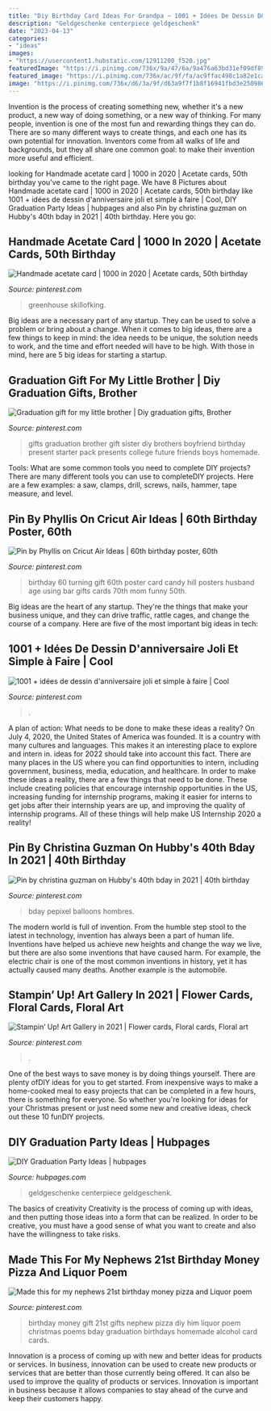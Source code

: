 ```yaml
---
title: "Diy Birthday Card Ideas For Grandpa ~ 1001 + Idées De Dessin D&#039;anniversaire Joli Et Simple à Faire"
description: "Geldgeschenke centerpiece geldgeschenk"
date: "2023-04-13"
categories:
- "ideas"
images:
- "https://usercontent1.hubstatic.com/12911200_f520.jpg"
featuredImage: "https://i.pinimg.com/736x/9a/47/6a/9a476a63bd31ef09df89112bea076569.jpg"
featured_image: "https://i.pinimg.com/736x/ac/9f/fa/ac9ffac498c1a82e1ca97169c847963d.jpg"
image: "https://i.pinimg.com/736x/d6/3a/9f/d63a9f7f1b8f16941fbd3e250986008f.jpg"
---
```



Invention is the process of creating something new, whether it's a new product, a new way of doing something, or a new way of thinking. For many people, invention is one of the most fun and rewarding things they can do. There are so many different ways to create things, and each one has its own potential for innovation. Inventors come from all walks of life and backgrounds, but they all share one common goal: to make their invention more useful and efficient.

	

		
looking for Handmade acetate card | 1000 in 2020 | Acetate cards, 50th birthday you've came to the right page. We have 8 Pictures about Handmade acetate card | 1000 in 2020 | Acetate cards, 50th birthday like 1001 + idées de dessin d&#039;anniversaire joli et simple à faire | Cool, DIY Graduation Party Ideas | hubpages and also Pin by christina guzman on Hubby&#039;s 40th bday in 2021 | 40th birthday. Here you go:
		
    
## Handmade Acetate Card | 1000 In 2020 | Acetate Cards, 50th Birthday

<img loading=lazy src="https://i.pinimg.com/736x/ac/9f/fa/ac9ffac498c1a82e1ca97169c847963d.jpg" onerror="this.onerror=null;this.src='https://tse1.mm.bing.net/th?id=OIP.LU1yaJcrpwJbLUOPsQVxvgHaJ3&amp;pid=15.1';" alt="Handmade acetate card | 1000 in 2020 | Acetate cards, 50th birthday">

_Source: pinterest.com_

>greenhouse skillofking. 

	

Big ideas are a necessary part of any startup. They can be used to solve a problem or bring about a change. When it comes to big ideas, there are a few things to keep in mind: the idea needs to be unique, the solution needs to work, and the time and effort needed will have to be high. With those in mind, here are 5 big ideas for starting a startup.

    
## Graduation Gift For My Little Brother | Diy Graduation Gifts, Brother

<img loading=lazy src="https://i.pinimg.com/736x/b1/6c/f1/b16cf18befaac40a80ecc0fd2cec9270--gifts-for-my-brother-brother-present.jpg" onerror="this.onerror=null;this.src='https://tse4.mm.bing.net/th?id=OIP.S43TN_jRXbOhjs-vBqyX7wHaNK&amp;pid=15.1';" alt="Graduation gift for my little brother | Diy graduation gifts, Brother">

_Source: pinterest.com_

>gifts graduation brother gift sister diy brothers boyfriend birthday present starter pack presents college future friends boys homemade. 

	

Tools: What are some common tools you need to complete DIY projects?
There are many different tools you can use to completeDIY projects. Here are a few examples: a saw, clamps, drill, screws, nails, hammer, tape measure, and level.

    
## Pin By Phyllis On Cricut Air Ideas | 60th Birthday Poster, 60th

<img loading=lazy src="https://i.pinimg.com/736x/df/51/c0/df51c06bed2f4462ce7004dc09037a56--cricut-explore-project-ideas.jpg" onerror="this.onerror=null;this.src='https://tse1.mm.bing.net/th?id=OIP.NuIbDpdFoTnhWHh2kU26MAHaJ4&amp;pid=15.1';" alt="Pin by Phyllis on Cricut Air Ideas | 60th birthday poster, 60th">

_Source: pinterest.com_

>birthday 60 turning gift 60th poster card candy hill posters husband age using bar gifts cards 70th mom funny 50th. 

	

Big ideas are the heart of any startup. They're the things that make your business unique, and they can drive traffic, rattle cages, and change the course of a company. Here are five of the most important big ideas in tech: 

    
## 1001 + Idées De Dessin D&#039;anniversaire Joli Et Simple à Faire | Cool

<img loading=lazy src="https://i.pinimg.com/736x/d6/3a/9f/d63a9f7f1b8f16941fbd3e250986008f.jpg" onerror="this.onerror=null;this.src='https://tse1.mm.bing.net/th?id=OIP.uq0njOy5zPO3E9OqKAeTIAHaJ3&amp;pid=15.1';" alt="1001 + idées de dessin d&#039;anniversaire joli et simple à faire | Cool">

_Source: pinterest.com_

>. 

	

A plan of action: What needs to be done to make these ideas a reality?
On July 4, 2020, the United States of America was founded. It is a country with many cultures and languages. This makes it an interesting place to explore and intern in. ideas for 2022 should take into account this fact. There are many places in the US where you can find opportunities to intern, including government, business, media, education, and healthcare. 
In order to make these ideas a reality, there are a few things that need to be done. These include creating policies that encourage internship opportunities in the US, increasing funding for internship programs, making it easier for interns to get jobs after their internship years are up, and improving the quality of internship programs. All of these things will help make US Internship 2020 a reality!

    
## Pin By Christina Guzman On Hubby&#039;s 40th Bday In 2021 | 40th Birthday

<img loading=lazy src="https://i.pinimg.com/736x/18/ac/d0/18acd0b933e9193c7561eba75d42d4b8.jpg" onerror="this.onerror=null;this.src='https://tse2.mm.bing.net/th?id=OIP.r3-W0Ze1dbaG2i99CUSRIgHaHS&amp;pid=15.1';" alt="Pin by christina guzman on Hubby&#039;s 40th bday in 2021 | 40th birthday">

_Source: pinterest.com_

>bday pepixel balloons hombres. 

	

The modern world is full of invention. From the humble step stool to the latest in technology, invention has always been a part of human life. Inventions have helped us achieve new heights and change the way we live, but there are also some inventions that have caused harm. For example, the electric chair is one of the most common inventions in history, yet it has actually caused many deaths. Another example is the automobile.

    
## Stampin’ Up! Art Gallery In 2021 | Flower Cards, Floral Cards, Floral Art

<img loading=lazy src="https://i.pinimg.com/736x/ad/8d/62/ad8d62b1f1bf7b3ec06b645be6a48e07.jpg" onerror="this.onerror=null;this.src='https://tse1.mm.bing.net/th?id=OIP.8mzl5HHIb47Qt5qAr5RnkAHaJ3&amp;pid=15.1';" alt="Stampin’ Up! Art Gallery in 2021 | Flower cards, Floral cards, Floral art">

_Source: pinterest.com_

>. 

	

One of the best ways to save money is by doing things yourself. There are plenty ofDIY ideas for you to get started. From inexpensive ways to make a home-cooked meal to easy projects that can be completed in a few hours, there is something for everyone. So whether you're looking for ideas for your Christmas present or just need some new and creative ideas, check out these 10 funDIY projects.

    
## DIY Graduation Party Ideas | Hubpages

<img loading=lazy src="https://usercontent1.hubstatic.com/12911200_f520.jpg" onerror="this.onerror=null;this.src='https://tse2.mm.bing.net/th?id=OIP.r47RUdw7PpLAZSN42hz90QHaNJ&amp;pid=15.1';" alt="DIY Graduation Party Ideas | hubpages">

_Source: hubpages.com_

>geldgeschenke centerpiece geldgeschenk. 

	

The basics of creativity
Creativity is the process of coming up with ideas, and then putting those ideas into a form that can be realized. In order to be creative, you must have a good sense of what you want to create and also have the willingness to take risks.

    
## Made This For My Nephews 21st Birthday Money Pizza And Liquor Poem

<img loading=lazy src="https://i.pinimg.com/736x/9a/47/6a/9a476a63bd31ef09df89112bea076569.jpg" onerror="this.onerror=null;this.src='https://tse1.mm.bing.net/th?id=OIP.CBUMxq6tU1nyan04Z_QBAgHaJ4&amp;pid=15.1';" alt="Made this for my nephews 21st birthday money pizza and Liquor poem">

_Source: pinterest.com_

>birthday money gift 21st gifts nephew pizza diy him liquor poem christmas poems bday graduation birthdays homemade alcohol card cards. 

	

Innovation is a process of coming up with new and better ideas for products or services. In business, innovation can be used to create new products or services that are better than those currently being offered. It can also be used to improve the quality of products or services. Innovation is important in business because it allows companies to stay ahead of the curve and keep their customers happy.

